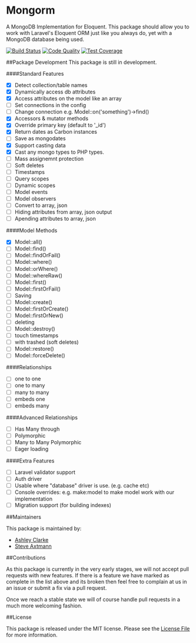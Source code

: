# Mongorm
A MongoDB Implementation for Eloquent.
This package should allow you to work with Laravel's Eloquent ORM just like you always do, yet with a MongoDB database being used.

[![Build Status](https://img.shields.io/travis/packedge/mongorm.svg?branch=master&style=flat-square)](https://travis-ci.org/packedge/mongorm)
[![Code Quality](https://img.shields.io/scrutinizer/g/packedge/mongorm.svg?branch=master&style=flat-square)](https://scrutinizer-ci.com/g/packedge/mongorm)
[![Test Coverage](https://img.shields.io/scrutinizer/coverage/g/packedge/mongorm.svg?branch=master&style=flat-square)](https://scrutinizer-ci.com/g/packedge/mongorm)


##Package Development
This package is still in development.

####Standard Features
- [x] Detect collection/table names
- [x] Dynamically access db attributes
- [x] Access attributes on the model like an array
- [ ] Set connections in the config
- [ ] Change connection e.g. Model::on('something')->find()
- [x] Accessors & mutator methods
- [x] Override primary key (default to '_id')
- [x] Return dates as Carbon instances
- [ ] Save as mongodates
- [x] Support casting data
- [x] Cast any mongo types to PHP types.
- [ ] Mass assignemnt protection
- [ ] Soft deletes
- [ ] Timestamps
- [ ] Query scopes
- [ ] Dynamic scopes
- [ ] Model events
- [ ] Model observers
- [ ] Convert to array, json
- [ ] Hiding attributes from array, json output
- [ ] Apending attributes to array, json

####Model Methods
- [x] Model::all()
- [ ] Model::find()
- [ ] Model::findOrFail()
- [ ] Model::where()
- [ ] Model::orWhere()
- [ ] Model::whereRaw()
- [ ] Model::first()
- [ ] Model::firstOrFail()
- [ ] Saving
- [ ] Model::create()
- [ ] Model::firstOrCreate()
- [ ] Model::firstOrNew()
- [ ] deleting
- [ ] Model::destroy()
- [ ] touch timestamps
- [ ] with trashed (soft deletes)
- [ ] Model::restore()
- [ ] Model::forceDelete()

####Relationships
- [ ] one to one
- [ ] one to many
- [ ] many to many
- [ ] embeds one
- [ ] embeds many

####Advanced Relationships
- [ ] Has Many through
- [ ] Polymorphic
- [ ] Many to Many Polymorphic
- [ ] Eager loading

####Extra Features
- [ ] Laravel validator support
- [ ] Auth driver
- [ ] Usable where "database" driver is use. (e.g. cache etc)
- [ ] Console overrides: e.g. make:model to make model work with our implementation
- [ ] Migration support (for building indexes)

##Maintainers

This package is maintained by:
- [Ashley Clarke](https://twitter.com/clarkeash)
- [Steve Axtmann](https://twitter.com/Fllambe)

##Contributions

As this package is currently in the very early stages, we will not accept pull requests with new features. If there is a feature we have marked as complete in the list above and its broken then feel free to complain at us in an issue or submit a fix via a pull request.

Once we reach a stable state we will of course handle pull requests in a much more welcoming fashion.

##License

This package is released under the MIT license. Please see the [License File](LICENSE) for more information.
